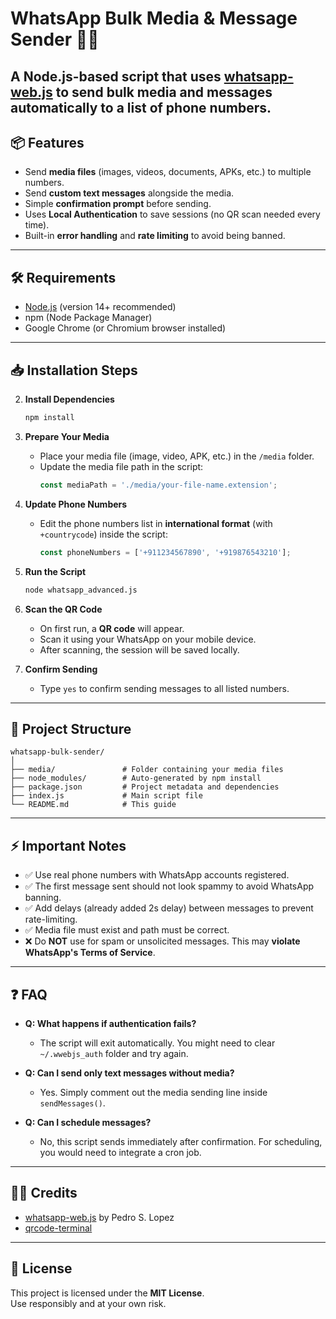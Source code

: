 # WhatsApp Bulk Media & Message Sender 📱🚀

A Node.js-based script that uses [whatsapp-web.js](https://github.com/pedroslopez/whatsapp-web.js) to **send bulk media and messages** automatically to a list of phone numbers.
---
## 📦 Features

- Send **media files** (images, videos, documents, APKs, etc.) to multiple numbers.
- Send **custom text messages** alongside the media.
- Simple **confirmation prompt** before sending.
- Uses **Local Authentication** to save sessions (no QR scan needed every time).
- Built-in **error handling** and **rate limiting** to avoid being banned.

---

## 🛠️ Requirements

- [Node.js](https://nodejs.org/) (version 14+ recommended)
- npm (Node Package Manager)
- Google Chrome (or Chromium browser installed)

---

## 📥 Installation Steps


2. **Install Dependencies**
    ```bash
    npm install
    ```

3. **Prepare Your Media**
    - Place your media file (image, video, APK, etc.) in the `/media` folder.
    - Update the media file path in the script:
      ```javascript
      const mediaPath = './media/your-file-name.extension';
      ```

4. **Update Phone Numbers**
    - Edit the phone numbers list in **international format** (with `+countrycode`) inside the script:
      ```javascript
      const phoneNumbers = ['+911234567890', '+919876543210'];
      ```

5. **Run the Script**
    ```bash
    node whatsapp_advanced.js
    ```

6. **Scan the QR Code**
    - On first run, a **QR code** will appear.
    - Scan it using your WhatsApp on your mobile device.
    - After scanning, the session will be saved locally.

7. **Confirm Sending**
    - Type `yes` to confirm sending messages to all listed numbers.

---

## 📂 Project Structure

```
whatsapp-bulk-sender/
│
├── media/               # Folder containing your media files
├── node_modules/        # Auto-generated by npm install
├── package.json         # Project metadata and dependencies
├── index.js             # Main script file
└── README.md            # This guide
```

---

## ⚡ Important Notes

- ✅ Use real phone numbers with WhatsApp accounts registered.
- ✅ The first message sent should not look spammy to avoid WhatsApp banning.
- ✅ Add delays (already added 2s delay) between messages to prevent rate-limiting.
- ✅ Media file must exist and path must be correct.
- ❌ Do **NOT** use for spam or unsolicited messages. This may **violate WhatsApp's Terms of Service**.

---

## ❓ FAQ

- **Q: What happens if authentication fails?**
  - The script will exit automatically. You might need to clear `~/.wwebjs_auth` folder and try again.

- **Q: Can I send only text messages without media?**
  - Yes. Simply comment out the media sending line inside `sendMessages()`.

- **Q: Can I schedule messages?**
  - No, this script sends immediately after confirmation. For scheduling, you would need to integrate a cron job.

---

## 🧑‍💻 Credits

- [whatsapp-web.js](https://github.com/pedroslopez/whatsapp-web.js) by Pedro S. Lopez
- [qrcode-terminal](https://www.npmjs.com/package/qrcode-terminal)

---

## 📜 License

This project is licensed under the **MIT License**.  
Use responsibly and at your own risk.

